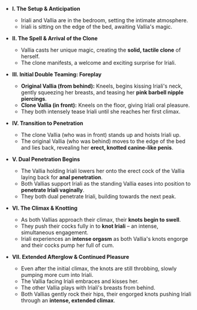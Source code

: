 * **I. The Setup & Anticipation**
    * Iriali and Vallia are in the bedroom, setting the intimate atmosphere.
    * Iriali is sitting on the edge of the bed, awaiting Vallia's magic.

* **II. The Spell & Arrival of the Clone**
    * Vallia casts her unique magic, creating the **solid, tactile clone** of herself.
    * The clone manifests, a welcome and exciting surprise for Iriali.

* **III. Initial Double Teaming: Foreplay**
    * **Original Vallia (from behind):** Kneels, begins kissing Iriali's neck, gently squeezing her breasts, and teasing her **pink barbell nipple piercings**.
    * **Clone Vallia (in front):** Kneels on the floor, giving Iriali oral pleasure.
    * They both intensely tease Iriali until she reaches her first climax.

* **IV. Transition to Penetration**
    * The clone Vallia (who was in front) stands up and hoists Iriali up.
    * The original Vallia (who was behind) moves to the edge of the bed and lies back, revealing her **erect, knotted canine-like penis**.

* **V. Dual Penetration Begins**
    * The Vallia holding Iriali lowers her onto the erect cock of the Vallia laying back for **anal penetration**.
    * Both Vallias support Iriali as the standing Vallia eases into position to **penetrate Iriali vaginally**.
    * They both dual penetrate Iriali, building towards the next peak.

* **VI. The Climax & Knotting**
    * As both Vallias approach their climax, their **knots begin to swell**.
    * They push their cocks fully in to **knot Iriali** – an intense, simultaneous engagement.
    * Iriali experiences an **intense orgasm** as both Vallia's knots engorge and their cocks pump her full of cum.

* **VII. Extended Afterglow & Continued Pleasure**
    * Even after the initial climax, the knots are still throbbing, slowly pumping more cum into Iriali.
    * The Vallia facing Iriali embraces and kisses her.
    * The other Vallia plays with Iriali's breasts from behind.
    * Both Vallias gently rock their hips, their engorged knots pushing Iriali through an **intense, extended climax**.